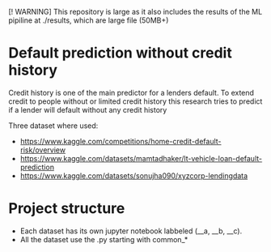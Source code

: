 [! WARNING]
This repository is large as it also includes the results of the ML pipiline at ./results, which are large file (50MB+)

# Default prediction without credit history
Credit history is one of the main predictor for a lenders default. To extend credit to people without or limited credit history this research tries to predict if a lender will default without any credit history

Three dataset where used:
* https://www.kaggle.com/competitions/home-credit-default-risk/overview
* https://www.kaggle.com/datasets/mamtadhaker/lt-vehicle-loan-default-prediction
* https://www.kaggle.com/datasets/sonujha090/xyzcorp-lendingdata

# Project structure
* Each dataset has its own jupyter notebook labbeled (__a, __b, __c). 
* All the dataset use the .py starting with common_*
